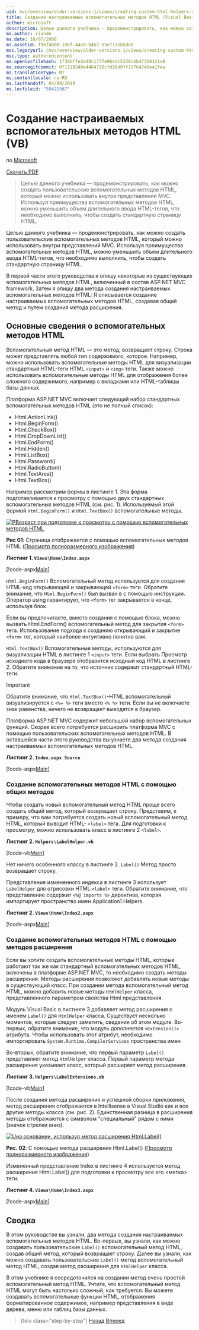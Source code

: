 ```yaml
---
uid: mvc/overview/older-versions-1/views/creating-custom-html-helpers-vb
title: Создание настраиваемых вспомогательных методов HTML (Visual Basic) | Документация Майкрософт
author: microsoft
description: Целью данного учебника — продемонстрировать, как можно создать пользовательские вспомогательных методов HTML, который можно использовать внутри представлений MVC. Используя преимущества вспомогательный метод HTML...
ms.author: riande
ms.date: 10/07/2008
ms.assetid: f96f4800-19ef-44c0-b457-55e777eb5de8
msc.legacyurl: /mvc/overview/older-versions-1/views/creating-custom-html-helpers-vb
msc.type: authoredcontent
ms.openlocfilehash: 1f36bffeda49c1777e964dc5330cbb473b01c1a9
ms.sourcegitcommit: 0f1119340e4464720cfd16d0ff15764746ea1fea
ms.translationtype: MT
ms.contentlocale: ru-RU
ms.lasthandoff: 04/09/2019
ms.locfileid: "59421567"
---
```

# <a name="creating-custom-html-helpers-vb"></a>Создание настраиваемых вспомогательных методов HTML (VB)

по [Microsoft](https://github.com/microsoft)

[Скачать PDF](http://download.microsoft.com/download/1/1/f/11f721aa-d749-4ed7-bb89-a681b68894e6/ASPNET_MVC_Tutorial_9_VB.pdf)

> Целью данного учебника — продемонстрировать, как можно создать пользовательские вспомогательных методов HTML, который можно использовать внутри представлений MVC. Используя преимущества вспомогательных методов HTML, можно уменьшить объем длительного ввода HTML-тегов, что необходимо выполнить, чтобы создать стандартную страницу HTML.


Целью данного учебника — продемонстрировать, как можно создать пользовательские вспомогательных методов HTML, который можно использовать внутри представлений MVC. Используя преимущества вспомогательных методов HTML, можно уменьшить объем длительного ввода HTML-тегов, что необходимо выполнить, чтобы создать стандартную страницу HTML.

В первой части этого руководства я опишу некоторые из существующих вспомогательных методов HTML, включенный в состав ASP.NET MVC framework. Затем я опишу два метода создания настраиваемых вспомогательных методов HTML: Я описывается создание настраиваемых вспомогательных методов HTML, создавая общий метод и путем создания метода расширения.

## <a name="understanding-html-helpers"></a>Основные сведения о вспомогательных методов HTML

Вспомогательный метод HTML — это метод, возвращает строку. Строка может представлять любой тип содержимого, которое. Например, можно использовать вспомогательные методы HTML для визуализации стандартный HTML-теги HTML `<input>` и `<img>` теги. Также можно использовать вспомогательные методы HTML для отображения более сложного содержимого, например с вкладками или HTML-таблицы базы данных.

Платформа ASP.NET MVC включает следующий набор стандартных вспомогательных методов HTML (это не полный список):

- Html.ActionLink()
- Html.BeginForm()
- Html.CheckBox()
- Html.DropDownList()
- Html.EndForm()
- Html.Hidden()
- Html.ListBox()
- Html.Password()
- Html.RadioButton()
- Html.TextArea()
- Html.TextBox()

Например рассмотрим формы в листинге 1. Эта форма подготавливается к просмотру с помощью двух стандартных вспомогательных методов HTML (см. рис. 1). Используемый этой формой `Html.BeginForm()` и `Html.TextBox()` вспомогательные методы.


[![PВозраст при подготовке к просмотру с помощью вспомогательных методов HTML](creating-custom-html-helpers-vb/_static/image2.png)](creating-custom-html-helpers-vb/_static/image1.png)

**Рис 01**: Страница отображается с помощью вспомогательных методов HTML ([Просмотр полноразмерного изображения](creating-custom-html-helpers-vb/_static/image3.png))


**Листинг 1. `Views\Home\Index.aspx`**

[!code-aspx[Main](creating-custom-html-helpers-vb/samples/sample1.aspx)]

`Html.BeginForm()` Вспомогательный метод используется для создания HTML-код открывающей и закрывающей `<form>` теги. Обратите внимание, что `Html.BeginForm()` был вызван в с помощью инструкции. Оператор using гарантирует, что `<form>` тег закрывается в конце, используя блок.

Если вы предпочитаете, вместо создания с помощью блока, можно вызвать Html.EndForm() вспомогательный метод для закрытия `<form>` тега. Использование подхода к созданию открывающий и закрытие `<form>` тег, который наиболее интуитивно понятно вам.

`Html.TextBox()` Вспомогательные методы, используются для визуализации HTML в листинге 1 `<input>` теги. Если выбрать Просмотр исходного кода в браузере отобразится исходный код HTML в листинге 2. Обратите внимание на то, что источник содержит стандартный HTML-теги.

> [!IMPORTANT]
> Обратите внимание, что `Html.TextBox()`-HTML вспомогательный визуализируется с `<%= %>` теги вместо `<% %>` теги. Если вы не включаете знак равенства, ничего не возвращает выводятся в браузер.

Платформа ASP.NET MVC содержит небольшой набор вспомогательных функций. Скорее всего потребуется расширить платформа MVC с помощью пользовательских вспомогательных методов HTML. В оставшейся части этого руководства вы узнаете два метода создания настраиваемых вспомогательных методов HTML.

**Листинг 2. `Index.aspx Source`**

[!code-aspx[Main](creating-custom-html-helpers-vb/samples/sample2.aspx)]

### <a name="creating-html-helpers-with-shared-methods"></a>Создание вспомогательных методов HTML с помощью общих методов

Чтобы создать новый вспомогательный метод HTML проще всего создать общий метод, который возвращает строку. Представим, к примеру, что вам потребуется создать новый вспомогательный метод HTML, который выводит HTML- `<label>` тега. Для подготовки к просмотру, можно использовать класс в листинге 2 `<label>`.

**Листинг 2. `Helpers\LabelHelper.vb`**

[!code-vb[Main](creating-custom-html-helpers-vb/samples/sample3.vb)]

Нет ничего особенного классу в листинге 2. `Label()` Метод просто возвращает строку.

Представление измененного индекса в листинге 3 использует `LabelHelper` для отрисовки HTML `<label>` теги. Обратите внимание, что представление содержит `<%@ imports %>` директива, которая импортирует пространство имен Application1.Helpers.

**Листинг 2. `Views\Home\Index2.aspx`**

[!code-aspx[Main](creating-custom-html-helpers-vb/samples/sample4.aspx)]

### <a name="creating-html-helpers-with-extension-methods"></a>Создание вспомогательных методов HTML с помощью методов расширения

Если вы хотите создать вспомогательные методы HTML, которые работают так же как стандартный вспомогательных методов HTML, включены в платформе ASP.NET MVC, то необходимо создать методы расширения. Методы расширения позволяют добавлять новые методы в существующий класс. При создании метода вспомогательный метод HTML, можно добавить новые методы `HtmlHelper` класса, представленного параметром свойства Html представления.

Модуль Visual Basic в листинге 3 добавляет метод расширения с именем `Label()` для `HtmlHelper` класса. Существует несколько моментов, которые следует заметить, сведения об этом модуле. Во-первых, обратите внимание, что модуль дополняется `<Extension()>` атрибута. Чтобы использовать этот атрибут, необходимо импортировать `System.Runtime.CompilerServices` пространства имен

Во-вторых, обратите внимание, что первый параметр `Label()` представляет метод `HtmlHelper` класса. Первый параметр метода расширения указывает класс, который расширяет метод расширения.

**Листинг 3. `Helpers\LabelExtensions.vb`**

[!code-vb[Main](creating-custom-html-helpers-vb/samples/sample5.vb)]

После создания метода расширения и успешной сборки приложения, метод расширения отображается в Intellisense в Visual Studio как и все другие методы класса (см. рис. 2). Единственная разница в расширения методы отображаются с символом "специальный" рядом с ними (значок стрелки вниз).


[![Uна основании, используя метод расширения Html.Label()](creating-custom-html-helpers-vb/_static/image5.png)](creating-custom-html-helpers-vb/_static/image4.png)

**Рис. 02**: С помощью метода расширения Html.Label() ([Просмотр полноразмерного изображения](creating-custom-html-helpers-vb/_static/image6.png))


Измененный представление Index в листинге 4 используется метод расширения Html.Label() для подготовки к просмотру все его &lt;метка&gt; теги.

**Листинг 4. `Views\Home\Index3.aspx`**

[!code-aspx[Main](creating-custom-html-helpers-vb/samples/sample6.aspx)]

## <a name="summary"></a>Сводка

В этом руководстве вы узнали, два метода создания настраиваемых вспомогательных методов HTML. Во-первых, вы узнали, как можно создавать пользовательские `Label()` вспомогательный метод HTML, создав общий метод, который возвращает строку. Далее вы узнали, как можно создавать пользовательские `Label()` метод вспомогательный метод HTML, создав метод расширения для `HtmlHelper` класса.

В этом учебнике я сосредоточился на создании метод очень простой вспомогательный метод HTML. Учтите, что вспомогательный метод HTML могут быть настолько сложный, как требуется. Вы можете создавать вспомогательные функции HTML, отображения форматированное содержимое, например представления в виде дерева, меню или таблиц базы данных.

> [!div class="step-by-step"]
> [Назад](asp-net-mvc-views-overview-vb.md)
> [Вперед](using-the-tagbuilder-class-to-build-html-helpers-vb.md)
